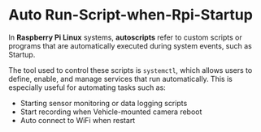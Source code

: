 # Auto Run-Script-when-Rpi-Startup
In **Raspberry Pi Linux** systems, **autoscripts** refer to custom scripts or programs that are automatically executed during system events, such as Startup. 

The tool used to control these scripts is `systemctl`, which allows users to define, enable, and manage services that run automatically. This is especially useful for automating tasks such as:
- Starting sensor monitoring or data logging scripts
- Start recording when Vehicle-mounted camera reboot
- Auto connect to WiFi when restart
  
